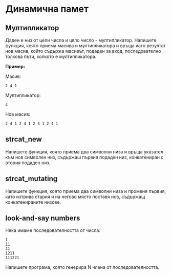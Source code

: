 # Динамична памет

## Мултипликатор
Даден е низ от цели числа и цяло число - мултипликатор. Напишете функция, която приема масива и мултипликатора и връща като резултат нов масив, който съдържа масивът, подаден за вход, последователно толкова пъти, колкото е мултипликатора.

**Пример:**

Масив: 
    
    2 4 1

Мултипликатор:

    4

Нов масив:

    2 4 1 2 4 1 2 4 1 2 4 1

## strcat_new
Напишете функция, която приема два символни низа и връща указател към нов символен низ, съдържаш първия подаден низ, конкатениран с втория подаден низ.

## strcat_mutating
Напишете функция, която приема два символни низа и променя първия, като изтрива стария и на негово място поставя нов, съдържащ конкатенираните низове.

## look-and-say numbers
Нека имаме последователността от числа:

    1
    11
    21
    1211
    111221

Напишете програма, която генерира N члена от последователността.